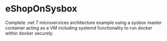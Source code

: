 # eShopOnSysbox
Complete .net 7 microservices architecture example using a sysbox master container acting as a VM including systemd functionality to run docker within docker securely. 
